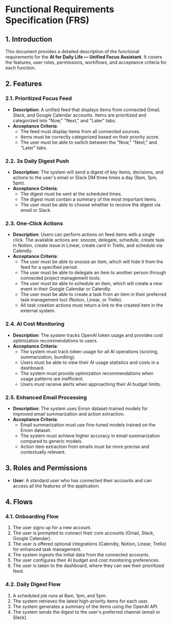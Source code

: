 # Functional Requirements Specification (FRS)

## 1. Introduction

This document provides a detailed description of the functional requirements for the **AI for Daily Life — Unified Focus Assistant**. It covers the features, user roles, permissions, workflows, and acceptance criteria for each function.

## 2. Features

### 2.1. Prioritized Focus Feed

*   **Description**: A unified feed that displays items from connected Gmail, Slack, and Google Calendar accounts. Items are prioritized and categorized into "Now," "Next," and "Later" tabs.
*   **Acceptance Criteria**:
    *   The feed must display items from all connected sources.
    *   Items must be correctly categorized based on their priority score.
    *   The user must be able to switch between the "Now," "Next," and "Later" tabs.

### 2.2. 3x Daily Digest Push

*   **Description**: The system will send a digest of key items, decisions, and actions to the user's email or Slack DM three times a day (8am, 1pm, 5pm).
*   **Acceptance Criteria**:
    *   The digest must be sent at the scheduled times.
    *   The digest must contain a summary of the most important items.
    *   The user must be able to choose whether to receive the digest via email or Slack.

### 2.3. One-Click Actions

*   **Description**: Users can perform actions on feed items with a single click. The available actions are: snooze, delegate, schedule, create task in Notion, create issue in Linear, create card in Trello, and schedule via Calendly.
*   **Acceptance Criteria**:
    *   The user must be able to snooze an item, which will hide it from the feed for a specified period.
    *   The user must be able to delegate an item to another person through connected project management tools.
    *   The user must be able to schedule an item, which will create a new event in their Google Calendar or Calendly.
    *   The user must be able to create a task from an item in their preferred task management tool (Notion, Linear, or Trello).
    *   All task creation actions must return a link to the created item in the external system.

### 2.4. AI Cost Monitoring

*   **Description**: The system tracks OpenAI token usage and provides cost optimization recommendations to users.
*   **Acceptance Criteria**:
    *   The system must track token usage for all AI operations (scoring, summarization, bundling).
    *   Users must be able to view their AI usage statistics and costs in a dashboard.
    *   The system must provide optimization recommendations when usage patterns are inefficient.
    *   Users must receive alerts when approaching their AI budget limits.

### 2.5. Enhanced Email Processing

*   **Description**: The system uses Enron dataset-trained models for improved email summarization and action extraction.
*   **Acceptance Criteria**:
    *   Email summarization must use fine-tuned models trained on the Enron dataset.
    *   The system must achieve higher accuracy in email summarization compared to generic models.
    *   Action item extraction from emails must be more precise and contextually relevant.

## 3. Roles and Permissions

*   **User**: A standard user who has connected their accounts and can access all the features of the application.

## 4. Flows

### 4.1. Onboarding Flow

1.  The user signs up for a new account.
2.  The user is prompted to connect their core accounts (Gmail, Slack, Google Calendar).
3.  The user is offered optional integrations (Calendly, Notion, Linear, Trello) for enhanced task management.
4.  The system ingests the initial data from the connected accounts.
5.  The user configures their AI budget and cost monitoring preferences.
6.  The user is taken to the dashboard, where they can see their prioritized feed.

### 4.2. Daily Digest Flow

1.  A scheduled job runs at 8am, 1pm, and 5pm.
2.  The system retrieves the latest high-priority items for each user.
3.  The system generates a summary of the items using the OpenAI API.
4.  The system sends the digest to the user's preferred channel (email or Slack).

